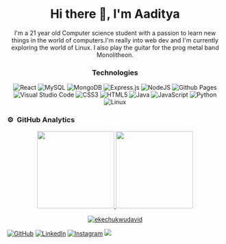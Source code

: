 <h1 align  ='center'>Hi there 👋, I'm Aaditya</h1>

<p align='center'>I'm a 21 year old Computer science student with a passion to learn new things in the world of computers.I'm really into web dev and I'm currently exploring the world of Linux.
I also play the guitar for the prog metal band Monolitheon.</p>

<h3 align='center'>Technologies</h3>

<div align="center">
  
  ![React](https://img.shields.io/badge/react-%2320232a.svg?style=for-the-badge&logo=react&logoColor=%2361DAFB)
  ![MySQL](https://img.shields.io/badge/mysql-%2300f.svg?style=for-the-badge&logo=mysql&logoColor=white)
  ![MongoDB](https://img.shields.io/badge/MongoDB-%234ea94b.svg?style=for-the-badge&logo=mongodb&logoColor=white)
  ![Express.js](https://img.shields.io/badge/express.js-%23404d59.svg?style=for-the-badge&logo=express&logoColor=%2361DAFB)
  ![NodeJS](https://img.shields.io/badge/node.js-6DA55F?style=for-the-badge&logo=node.js&logoColor=white)
  ![Github Pages](https://img.shields.io/badge/github%20pages-121013?style=for-the-badge&logo=github&logoColor=white)
  ![Visual Studio Code](https://img.shields.io/badge/Visual%20Studio%20Code-0078d7.svg?style=for-the-badge&logo=visual-studio-code&logoColor=white)
  ![CSS3](https://img.shields.io/badge/css3-%231572B6.svg?style=for-the-badge&logo=css3&logoColor=white)
  ![HTML5](https://img.shields.io/badge/html5-%23E34F26.svg?style=for-the-badge&logo=html5&logoColor=white)
  ![Java](https://img.shields.io/badge/java-%23ED8B00.svg?style=for-the-badge&logo=openjdk&logoColor=white)
  ![JavaScript](https://img.shields.io/badge/javascript-%23323330.svg?style=for-the-badge&logo=javascript&logoColor=%23F7DF1E)
  ![Python](https://img.shields.io/badge/python-3670A0?style=for-the-badge&logo=python&logoColor=ffdd54)
  ![Linux](https://img.shields.io/badge/linux-%23FCC624.svg?style=for-the-badge&logo=linux&logoColor=black)
  

  </div>



### ⚙️ &nbsp;GitHub Analytics

<p align="center">
<a href="https://github.com/aadityakm113">
  <img height="180em" src="https://github-readme-stats-eight-theta.vercel.app/api?username=aadityakm1131&show_icons=true&theme=algolia&include_all_commits=true&count_private=true"/>
  <img height="180em" src="https://github-readme-stats-eight-theta.vercel.app/api/top-langs/?username=aadityakm113&layout=compact&langs_count=8&theme=algolia"/>
  <p align = "center"><img align="center" src="https://github-readme-streak-stats.herokuapp.com/?user=aadityakm113&theme=midnight-purple" alt="ekechukwudavid" /></p>
</a>
</p>


[![GitHub](https://img.shields.io/badge/GitHub-%2312100E.svg?logo=github&logoColor=white)](https://github.com/aadityakm113)
[![LinkedIn](https://img.shields.io/badge/LinkedIn-%230077B5.svg?logo=linkedin&logoColor=white)](https://www.linkedin.com/in/aadityakumarmuktavarapu/) 
[![Instagram](https://img.shields.io/badge/Instagram-%23E4405F.svg?logo=instagram&logoColor=white)](https://www.instagram.com/aadityakm113/)
<a href="mailto:aadityakm113@gmail.com"><img src="https://img.shields.io/badge/-aadityakm113@gmail.com-D14836?style=flat&logo=Gmail&logoColor=white"/></a>


